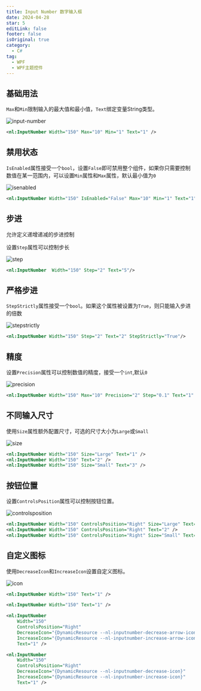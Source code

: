 ```yaml
---
title: Input Number 数字输入框
date: 2024-04-28
star: 5
editLink: false
footer: false
isOriginal: true
category:
  - C#
tag:
  - WPF
  - WPF主题控件
---
```


## 基础用法

`Max`和`Min`限制输入的最大值和最小值，`Text`绑定变量String类型。

![input-number](https://nas.ilyl.life:8092/wpf-theme/input-number/input-number.gif)

```xml
<nl:InputNumber Width="150" Max="10" Min="1" Text="1" />
```

## 禁用状态

`IsEnabled`属性接受一个`bool`，设置`False`即可禁用整个组件，如果你只需要控制数值在某一范围内，可以设置`Min`属性和`Max`属性，默认最小值为`0`

![isenabled](https://nas.ilyl.life:8092/wpf-theme/input-number/input-number-isenabled.gif)

```xml
<nl:InputNumber Width="150" IsEnabled="False" Max="10" Min="1" Text="1" />
```

## 步进

允许定义递增递减的步进控制

设置`Step`属性可以控制步长

![step](https://nas.ilyl.life:8092/wpf-theme/input-number/input-number-step.gif)

```xml
<nl:InputNumber  Width="150" Step="2" Text="5"/>
```

## 严格步进

`StepStrictly`属性接受一个`bool`。如果这个属性被设置为`True`，则只能输入步进的倍数

![stepstrictly](https://nas.ilyl.life:8092/wpf-theme/input-number/input-number-stepstrictly.gif)

```xml
<nl:InputNumber Width="150" Step="2" Text="2" StepStrictly="True"/>
```

## 精度

设置`Precision`属性可以控制数值的精度，接受一个`int`,默认`0`

![precision](https://nas.ilyl.life:8092/wpf-theme/input-number/input-number-precision.gif)

```xml
<nl:InputNumber Width="150" Max="10" Precision="2" Step="0.1" Text="1" />
```

## 不同输入尺寸

使用`Size`属性额外配置尺寸，可选的尺寸大小为`Large`或`Small`

![size](https://nas.ilyl.life:8092/wpf-theme/input-number/input-number-size.png)

```xml
<nl:InputNumber Width="150" Size="Large" Text="1" />
<nl:InputNumber Width="150" Text="2" />
<nl:InputNumber Width="150" Size="Small" Text="3" />
```

## 按钮位置

设置`ControlsPosition`属性可以控制按钮位置。

![controlsposition](https://nas.ilyl.life:8092/wpf-theme/input-number/input-number-controlsposition.gif)

```xml
<nl:InputNumber Width="150" ControlsPosition="Right" Size="Large" Text="1" />
<nl:InputNumber Width="150" ControlsPosition="Right" Text="2" />
<nl:InputNumber Width="150" ControlsPosition="Right" Size="Small" Text="3" />
```

## 自定义图标

使用`DecreaseIcon`和`IncreaseIcon`设置自定义图标。

![icon](https://nas.ilyl.life:8092/wpf-theme/input-number/input-number-icon.gif)

```xml
<nl:InputNumber Width="150" Text="1" />

<nl:InputNumber Width="150" Text="1" />

<nl:InputNumber
    Width="150"
    ControlsPosition="Right"
    DecreaseIcon="{DynamicResource --nl-inputnumber-decrease-arrow-icon}"
    IncreaseIcon="{DynamicResource --nl-inputnumber-increase-arrow-icon}"
    Text="1" />

<nl:InputNumber
    Width="150"
    ControlsPosition="Right"
    DecreaseIcon="{DynamicResource --nl-inputnumber-decrease-icon}"
    IncreaseIcon="{DynamicResource --nl-inputnumber-increase-icon}"
    Text="1" />
```